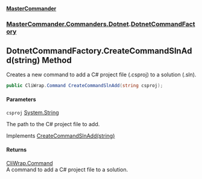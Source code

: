 #### [MasterCommander](MasterCommander.md 'MasterCommander')
### [MasterCommander.Commanders.Dotnet](MasterCommander.md#MasterCommander.Commanders.Dotnet 'MasterCommander.Commanders.Dotnet').[DotnetCommandFactory](DotnetCommandFactory.md 'MasterCommander.Commanders.Dotnet.DotnetCommandFactory')

## DotnetCommandFactory.CreateCommandSlnAdd(string) Method

Creates a new command to add a C# project file (.csproj) to a solution (.sln).

```csharp
public CliWrap.Command CreateCommandSlnAdd(string csproj);
```
#### Parameters

<a name='MasterCommander.Commanders.Dotnet.DotnetCommandFactory.CreateCommandSlnAdd(string).csproj'></a>

`csproj` [System.String](https://docs.microsoft.com/en-us/dotnet/api/System.String 'System.String')

The path to the C# project file to add.

Implements [CreateCommandSlnAdd(string)](IDotnetCommandFactory.CreateCommandSlnAdd(string).md 'MasterCommander.Commanders.Dotnet.IDotnetCommandFactory.CreateCommandSlnAdd(string)')

#### Returns
[CliWrap.Command](https://docs.microsoft.com/en-us/dotnet/api/CliWrap.Command 'CliWrap.Command')  
A command to add a C# project file to a solution.